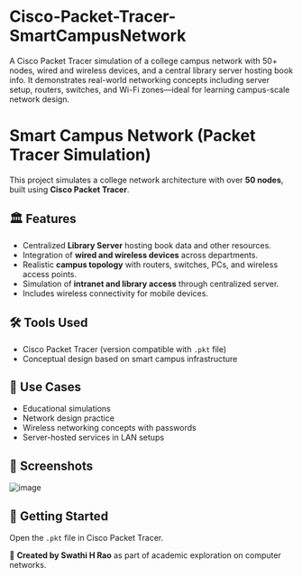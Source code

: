 # Cisco-Packet-Tracer-SmartCampusNetwork
A Cisco Packet Tracer simulation of a college campus network with 50+ nodes, wired and wireless devices, and a central library server hosting book info. It demonstrates real-world networking concepts including server setup, routers, switches, and Wi-Fi zones—ideal for learning campus-scale network design.
# Smart Campus Network (Packet Tracer Simulation)

This project simulates a college network architecture with over **50 nodes**, built using **Cisco Packet Tracer**.

## 🏛️ Features

- Centralized **Library Server** hosting book data and other resources.
- Integration of **wired and wireless devices** across departments.
- Realistic **campus topology** with routers, switches, PCs, and wireless access points.
- Simulation of **intranet and library access** through centralized server.
- Includes wireless connectivity for mobile devices.


## 🛠 Tools Used

- Cisco Packet Tracer (version compatible with `.pkt` file)
- Conceptual design based on smart campus infrastructure

## 🧠 Use Cases

- Educational simulations
- Network design practice
- Wireless networking concepts with passwords
- Server-hosted services in LAN setups

## 📸 Screenshots

![image](https://github.com/user-attachments/assets/d6715a81-821c-49df-a76c-3f6f7d18b865)


## 🚀 Getting Started
 Open the `.pkt` file in Cisco Packet Tracer.


📌 **Created by Swathi H Rao** as part of academic exploration on computer networks.
